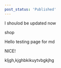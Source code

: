 ```yaml
---
post_status: 'Published'
---
```


I shoulod be updated now

shop

Hello testing page for md


NICE!


kljgh,kjghbkikuytvbgkjhg
